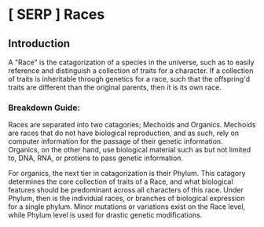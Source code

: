 # [ SERP ] Races

## Introduction

A "Race" is the catagorization of a species in the universe, such as to easily reference and distinguish a collection of traits for a character. If a collection of traits is inheritable through genetics for a race, such that the offspring'd traits are different than the original parents, then it is its own race.

### Breakdown Guide: 
Races are separated into two catagories; Mechoids and Organics. Mechoids are races that do not have biological reproduction, and as such, rely on computer information for the passage of their genetic information. Organics, on the other hand, use biological material such as but not limited to, DNA, RNA, or protiens to pass genetic information.

For organics, the next tier in catagorization is their Phylum. This catagory determines the core collection of traits of a Race, and what biological features should be predominant across all characters of this race. Under Phylum, then is the individual races, or branches of biological expression for a single phylum. Minor mutations or variations exist on the Race level, while Phylum level is used for drastic genetic modifications.
